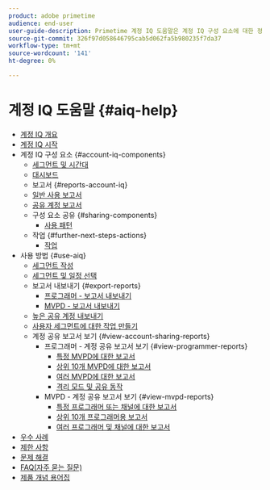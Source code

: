 ```yaml
---
product: adobe primetime
audience: end-user
user-guide-description: Primetime 계정 IQ 도움말은 계정 IQ 구성 요소에 대한 정보를 제공하며, 다양한 구성 요소를 사용할 수 있는 사용자 여정에 대해 안내합니다.
source-git-commit: 326f97d058646795cab5d062fa5b980235f7da37
workflow-type: tm+mt
source-wordcount: '141'
ht-degree: 0%

---
```


# 계정 IQ 도움말 {#aiq-help}

+ [계정 IQ 개요](/help/AccountIQ/home.md)
+ [계정 IQ 시작](/help/AccountIQ/get-started.md)
+ 계정 IQ 구성 요소 {#account-iq-components}
   + [세그먼트 및 시간대](/help/AccountIQ/segments-timeframe.md)
   + [대시보드](/help/AccountIQ/dashboard.md)
   + 보고서 {#reports-account-iq}
   + [일반 사용 보고서](/help/AccountIQ/general-usage-reports.md)
   + [공유 계정 보고서](/help/AccountIQ/shared-acc-reports.md)
   + 구성 요소 공유 {#sharing-components}
      + [사용 패턴](/help/AccountIQ/usage-patterns.md)
   + 작업 {#further-next-steps-actions}
      + [작업](/help/AccountIQ/operations.md)
+ 사용 방법 {#use-aiq}
   + [세그먼트 작성](/help/AccountIQ/build-segment.md)
   + [세그먼트 및 일정 선택](/help/AccountIQ/howto-select-segment-timeframe.md)
   + 보고서 내보내기 {#export-reports}
      + [프로그래머 - 보고서 내보내기](/help/AccountIQ/export-segment-metrics-progr.md)
      + [MVPD - 보고서 내보내기](/help/AccountIQ/export-segment-metrics-mvpd.md)
   + [높은 공유 계정 내보내기](/help/AccountIQ/export-acc-information.md)
   + [사용자 세그먼트에 대한 작업 만들기](/help/AccountIQ/operation-affecting-user-segment.md)
   + 계정 공유 보고서 보기 {#view-account-sharing-reports}
      + 프로그래머 - 계정 공유 보고서 보기 {#view-programmer-reports}
         + [특정 MVPD에 대한 보고서](/help/AccountIQ/reports-for-specific-mvpds.md)
         + [상위 10개 MVPD에 대한 보고서](/help/AccountIQ/top-10-mvpd-reports.md)
         + [여러 MVPD에 대한 보고서](viewrep-multiple-mvpd.md)
         + [격리 모드 및 공유 동작](/help/AccountIQ/isolation-mode.md)
      + MVPD - 계정 공유 보고서 보기 {#view-mvpd-reports}
         + [특정 프로그래머 또는 채널에 대한 보고서](/help/AccountIQ/reports-for-specific-programmers.md)
         + [상위 10개 프로그래머용 보고서](/help/AccountIQ/top-10-programmer-reports.md)
         + [여러 프로그래머 및 채널에 대한 보고서](viewrep-multiple-programmer.md)
+ [우수 사례](/help/AccountIQ/best-practices.md)
+ [제한 사항](/help/AccountIQ/limitations.md)
+ [문제 해결](/help/AccountIQ/troubleshoot.md)
+ [FAQ(자주 묻는 질문)](/help/AccountIQ/faq.md)
+ [제품 개념 용어집](/help/AccountIQ/product-concepts.md)